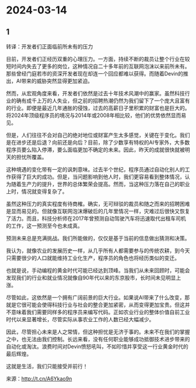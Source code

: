 # 2024-03-14

## 1


转译：开发者们正面临前所未有的压力

目前，开发者们正经历双重的心理压力。一方面，持续不断的裁员让整个行业在较短时间内失去了更多的岗位，这种情况自二十多年前的互联网泡沫以来前所未有。那些曾经门庭若市的资深开发者现在却连一个回应都难以获得。而随着Devin的推出，AI带来的威胁突然显得更加紧迫。

然而，从宏观角度来看，开发者们依然是过去十年技术风潮中的赢家。虽然科技行业的确有成千上万的人失业，但之前的招聘热潮仍然为我们留下了一个庞大且富有的行业。即便是最近几年通胀的侵蚀，过去的高薪日子里积累的财富也是巨大的。将2024年顶级程序员的境况与2014年或2008年相比较，他们的优势依然显而易见。

但是，人们往往不会对自己的绝对地位或财富产生太多感觉，关键在于变化。我们是在进步还是后退？向前还是向后？目前，除了少数享有特权的AI专家外，大多数程序员要么陷入停滞，要么面临更加不确定的未来。因此，昨天的成就很快就被明天的担忧所覆盖。

这种境遇的变化带有一定的讽刺意味。过去半个世纪，程序员通过自动化别人的工作获得了巨大的成功。但是，当问题影响到他人时，我们更容易看到整体情况，认为随着生产力的提升，世界的总体繁荣会提高。然而，当这种压力落在自己的职业上时，情况就变得复杂了。

虽然这种压力的真实程度有待商榷。确实，无可辩驳的裁员和随之而来的招聘困难是显而易见的。但就像互联网泡沫爆破后的几年里情况一样，灾难过后很快又恢复了活力。而且，科技分析师在2017年曾预测自动驾驶汽车将迅速取代出租车司机的工作，这一预测至今也未成真。

预测未来总是充满挑战。我们所能做的，仅仅是基于当前的信息做出猜测和决策。

我认为，就像农业的发展历史一样，从几乎所有人都需要参与的传统农耕，到今天只需要很少的人口就能维持工业化生产，程序员的角色也将经历类似的变迁。

也就是说，手动编程的黄金时代可能已经达到顶峰。当我们从未来回顾时，可能会发现我们的行业和就业情况就像自90年代以来的东京股市，长时间未见明显上涨。

尽管如此，这依然是一个拥有广阔前景的巨大行业。如果说AI带来了什么改变，那就是它很可能会使得科技行业与社会的整合更加紧密，从而变得更加宝贵。但这并不意味着我们需要同样多的程序员来编写代码。正如农业行业的整体价值自前工业时代以来显著增长，尽管实际从事农业工作的人数已经大幅减少。

因此，尽管担心未来是人之常情，但这种担忧是无济于事的。未来不在我们的掌握之中，也无法由我们控制。长远来看，没有任何职业能够成功抵御技术进步带来的自动化或淘汰。浪费时间对Devin愤怒吼叫，不如珍惜并享受这一行业黄金时代的最后辉煌。

这就是生活，我们只能接受并前行！

来源：http://t.cn/A6Ykao9n






